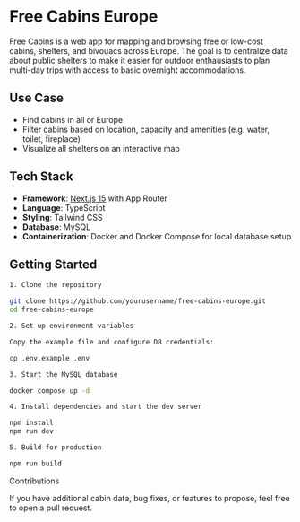 # Free Cabins Europe

Free Cabins is a web app for mapping and browsing free or low-cost cabins, shelters, and bivouacs across Europe. The goal is to centralize data about public shelters to make it easier for outdoor enthausiasts to plan multi-day trips with access to basic overnight accommodations.

## Use Case

- Find cabins in all or Europe
- Filter cabins based on location, capacity and amenities (e.g. water, toilet, fireplace)
- Visualize all shelters on an interactive map

## Tech Stack

- **Framework**: [Next.js 15](https://nextjs.org/) with App Router
- **Language**: TypeScript
- **Styling**: Tailwind CSS
- **Database**: MySQL
- **Containerization**: Docker and Docker Compose for local database setup

## Getting Started
```bash
1. Clone the repository

git clone https://github.com/yourusername/free-cabins-europe.git
cd free-cabins-europe

2. Set up environment variables

Copy the example file and configure DB credentials:

cp .env.example .env

3. Start the MySQL database

docker compose up -d

4. Install dependencies and start the dev server

npm install
npm run dev

5. Build for production

npm run build
```

Contributions

If you have additional cabin data, bug fixes, or features to propose, feel free to open a pull request.
